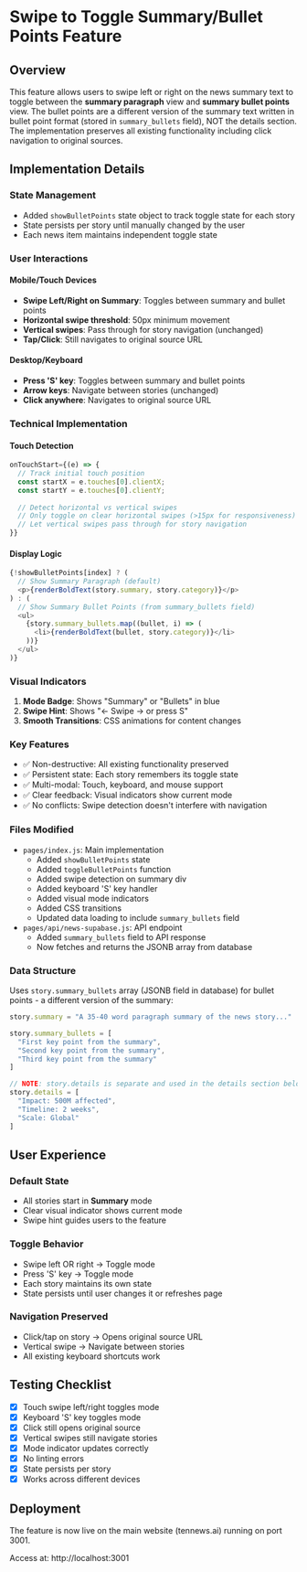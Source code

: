 # Swipe to Toggle Summary/Bullet Points Feature

## Overview
This feature allows users to swipe left or right on the news summary text to toggle between the **summary paragraph** view and **summary bullet points** view. The bullet points are a different version of the summary text written in bullet point format (stored in `summary_bullets` field), NOT the details section. The implementation preserves all existing functionality including click navigation to original sources.

## Implementation Details

### State Management
- Added `showBulletPoints` state object to track toggle state for each story
- State persists per story until manually changed by the user
- Each news item maintains independent toggle state

### User Interactions

#### Mobile/Touch Devices
- **Swipe Left/Right on Summary**: Toggles between summary and bullet points
- **Horizontal swipe threshold**: 50px minimum movement
- **Vertical swipes**: Pass through for story navigation (unchanged)
- **Tap/Click**: Still navigates to original source URL

#### Desktop/Keyboard
- **Press 'S' key**: Toggles between summary and bullet points
- **Arrow keys**: Navigate between stories (unchanged)
- **Click anywhere**: Navigates to original source URL

### Technical Implementation

#### Touch Detection
```javascript
onTouchStart={(e) => {
  // Track initial touch position
  const startX = e.touches[0].clientX;
  const startY = e.touches[0].clientY;
  
  // Detect horizontal vs vertical swipes
  // Only toggle on clear horizontal swipes (>15px for responsiveness)
  // Let vertical swipes pass through for story navigation
}}
```

#### Display Logic
```javascript
{!showBulletPoints[index] ? (
  // Show Summary Paragraph (default)
  <p>{renderBoldText(story.summary, story.category)}</p>
) : (
  // Show Summary Bullet Points (from summary_bullets field)
  <ul>
    {story.summary_bullets.map((bullet, i) => (
      <li>{renderBoldText(bullet, story.category)}</li>
    ))}
  </ul>
)}
```

### Visual Indicators
1. **Mode Badge**: Shows "Summary" or "Bullets" in blue
2. **Swipe Hint**: Shows "← Swipe → or press S"
3. **Smooth Transitions**: CSS animations for content changes

### Key Features
- ✅ Non-destructive: All existing functionality preserved
- ✅ Persistent state: Each story remembers its toggle state
- ✅ Multi-modal: Touch, keyboard, and mouse support
- ✅ Clear feedback: Visual indicators show current mode
- ✅ No conflicts: Swipe detection doesn't interfere with navigation

### Files Modified
- `pages/index.js`: Main implementation
  - Added `showBulletPoints` state
  - Added `toggleBulletPoints` function
  - Added swipe detection on summary div
  - Added keyboard 'S' key handler
  - Added visual mode indicators
  - Added CSS transitions
  - Updated data loading to include `summary_bullets` field
- `pages/api/news-supabase.js`: API endpoint
  - Added `summary_bullets` field to API response
  - Now fetches and returns the JSONB array from database

### Data Structure
Uses `story.summary_bullets` array (JSONB field in database) for bullet points - a different version of the summary:
```javascript
story.summary = "A 35-40 word paragraph summary of the news story..."

story.summary_bullets = [
  "First key point from the summary",
  "Second key point from the summary", 
  "Third key point from the summary"
]

// NOTE: story.details is separate and used in the details section below
story.details = [
  "Impact: 500M affected",
  "Timeline: 2 weeks",
  "Scale: Global"
]
```

## User Experience

### Default State
- All stories start in **Summary** mode
- Clear visual indicator shows current mode
- Swipe hint guides users to the feature

### Toggle Behavior
- Swipe left OR right → Toggle mode
- Press 'S' key → Toggle mode
- Each story maintains its own state
- State persists until user changes it or refreshes page

### Navigation Preserved
- Click/tap on story → Opens original source URL
- Vertical swipe → Navigate between stories
- All existing keyboard shortcuts work

## Testing Checklist
- [x] Touch swipe left/right toggles mode
- [x] Keyboard 'S' key toggles mode
- [x] Click still opens original source
- [x] Vertical swipes still navigate stories
- [x] Mode indicator updates correctly
- [x] No linting errors
- [x] State persists per story
- [x] Works across different devices

## Deployment
The feature is now live on the main website (tennews.ai) running on port 3001.

Access at: http://localhost:3001

